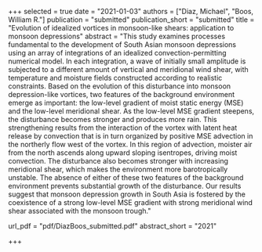 +++
selected = true
date = "2021-01-03"
authors = ["Diaz, Michael", "Boos, William R."]
publication = "submitted"
publication_short = "submitted"
title = "Evolution of idealized vortices in monsoon-like shears: application to monsoon depressions"
abstract = "This study examines processes fundamental to the development of South Asian monsoon depressions using an array of integrations of an idealized convection-permitting numerical model. In each integration, a wave of initially small amplitude is subjected to a different amount of vertical and meridional wind shear, with temperature and moisture fields constructed according to realistic constraints. Based on the evolution of this disturbance into monsoon depression-like vortices, two features of the background environment emerge as important: the low-level gradient of moist static energy (MSE) and the low-level meridional shear. As the low-level MSE gradient steepens, the disturbance becomes stronger and produces more rain. This strengthening results from the interaction of the vortex with latent heat release by convection that is in turn organized by positive MSE advection in the northerly flow west of the vortex. In this region of advection, moister air from the north ascends along upward sloping isentropes, driving moist convection. The disturbance also becomes stronger with increasing meridional shear, which makes the environment more barotropically unstable. The absence of either of these two features of the background environment prevents substantial growth of the disturbance. Our results suggest that monsoon depression growth in South Asia is fostered by the coexistence of a strong low-level MSE gradient with strong meridional wind shear associated with the monsoon trough."

url_pdf = "pdf/DiazBoos_submitted.pdf"
abstract_short =  "2021"


+++


